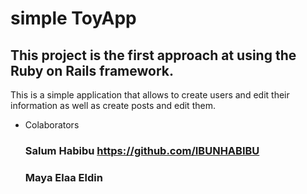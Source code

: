 # simple ToyApp
## This project is the first approach at using the Ruby on Rails framework. 
This is  a simple application that allows to create users and edit their information as well as create posts and edit them.

* Colaborators 
    ### Salum Habibu  https://github.com/IBUNHABIBU
    ### Maya Elaa Eldin 